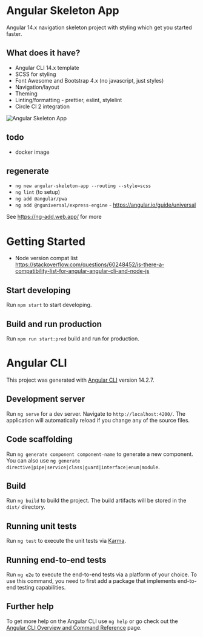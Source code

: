 # Angular Skeleton App
Angular 14.x navigation skeleton project with styling which get you started faster.

## What does it have?
  - Angular CLI 14.x template
  - SCSS for styling
  - Font Awesome and Bootstrap 4.x (no javascript, just styles)
  - Navigation/layout
  - Theming
  - Linting/formatting - prettier, eslint, stylelint
  - Circle CI 2 integration

 ![Angular Skeleton App](./screenshot.jpg)

 ## todo
  - docker image

## regenerate
  - `ng new angular-skeleton-app --routing --style=scss`
  - `ng lint` (to setup)
  - `ng add @angular/pwa`
  - `ng add @nguniversal/express-engine` - https://angular.io/guide/universal

See https://ng-add.web.app/ for more

# Getting Started

- Node version compat list https://stackoverflow.com/questions/60248452/is-there-a-compatibility-list-for-angular-angular-cli-and-node-js

## Start developing

Run `npm start` to start developing.

## Build and run production

Run `npm run start:prod` build and run for production.


# Angular CLI

This project was generated with [Angular CLI](https://github.com/angular/angular-cli) version 14.2.7.

## Development server

Run `ng serve` for a dev server. Navigate to `http://localhost:4200/`. The application will automatically reload if you change any of the source files.

## Code scaffolding

Run `ng generate component component-name` to generate a new component. You can also use `ng generate directive|pipe|service|class|guard|interface|enum|module`.

## Build

Run `ng build` to build the project. The build artifacts will be stored in the `dist/` directory.

## Running unit tests

Run `ng test` to execute the unit tests via [Karma](https://karma-runner.github.io).

## Running end-to-end tests

Run `ng e2e` to execute the end-to-end tests via a platform of your choice. To use this command, you need to first add a package that implements end-to-end testing capabilities.

## Further help

To get more help on the Angular CLI use `ng help` or go check out the [Angular CLI Overview and Command Reference](https://angular.io/cli) page.
